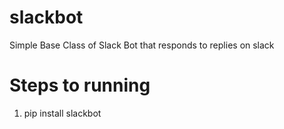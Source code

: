 # slackbot
Simple Base Class of Slack Bot that responds to replies on slack

# Steps to running
1. pip install slackbot
